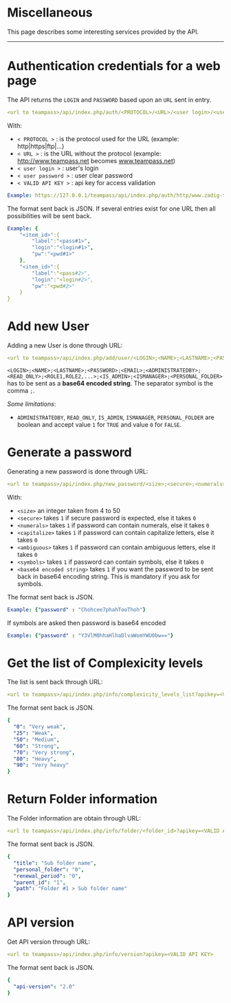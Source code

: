 
# Miscellaneous

This page describes some interesting services provided by the API.

---

# Authentication credentials for a web page

The API returns the `LOGIN` and `PASSWORD` based upon an `URL` sent in entry.

```yaml
<url to teampass>/api/index.php/auth/<PROTOCOL>/<URL>/<user login>/<user password>?apikey=<VALID API KEY>
```

With:

* `< PROTOCOL >` : is the protocol used for the URL (example: http|https|ftp|...)
* `< URL >` : is the URL without the protocol (example: http://www.teampass.net becomes www.teampass.net)
* `< user login >` : user's login
* `< user password >` : user clear password
* `< VALID API KEY >` : api key for access validation

```yaml
Example: https://127.0.0.1/teampass/api/index.php/auth/http/www.zadig-tge.adp.com/U1/test?apikey=chahthait5Aidood6johh6Avufieb6ohpaixain
```
 
The format sent back is JSON.
If several entries exist for one URL then all possibilities will be sent back.
 
```yaml
Example: {
	"<item_id>":{
    	"label":"<pass#1>",
        "login":"<login#1>",
        "pw":"<pwd#1>"
    },
    "<item_id>":{
    	"label":"<pass#2>",
        "login":"<login#2>",
        "pw":"<pwd#2>"
    }
}
```


# Add new User

Adding a new User is done through URL:

```yaml
<url to teampass>/api/index.php/add/user/<LOGIN>;<NAME>;<LASTNAME>;<PASSWORD>;<EMAIL>;<ADMINISTRATEDBY>;<READ_ONLY>;<ROLE1,ROLE2,...>;<IS_ADMIN>;<ISMANAGER>;<PERSONAL_FOLDER>?apikey=<VALID API KEY>
```

`<LOGIN>;<NAME>;<LASTNAME>;<PASSWORD>;<EMAIL>;<ADMINISTRATEDBY>;<READ_ONLY>;<ROLE1,ROLE2,...>;<IS_ADMIN>;<ISMANAGER>;<PERSONAL_FOLDER>` has to be sent as a **base64 encoded string**. The separator symbol is the comma ` ; `.

*Some limitations*:

* `ADMINISTRATEDBY`, `READ_ONLY`, `IS_ADMIN`, `ISMANAGER`, `PERSONAL_FOLDER` are boolean and accept value `1` for `TRUE` and value `0` for `FALSE`.

# Generate a password

Generating a new password is done through URL:

```yaml
<url to teampass>/api/index.php/new_password/<size>;<secure>;<numerals>;<capitalize>;<ambiguous>;<symbols>;<base64 encoded string>?apikey=<VALID API KEY>
```

With:

* `<size>` an integer taken from 4 to 50
* `<secure>` takes `1` if secure password is expected, else it takes `0`
* `<numerals>` takes `1` if password can contain numerals, else it takes `0`
* `<capitalize>` takes `1` if password can contain capitalize letters, else it takes `0`
* `<ambiguous>` takes `1` if password can contain ambiguous letters, else it takes `0`
* `<symbols>` takes `1` if password can contain symbols, else it takes `0`
* `<base64 encoded string>` takes `1` if you want the password to be sent back in base64 encoding string. This is mandatory if you ask for symbols.

The format sent back is JSON.
```yaml
Example: {"password" : "Chohcee7phahTooThoh"}
```
If symbols are asked then password is base64 encoded
```yaml
Example: {"password" : "Y3VlM0hhaHlhaDlvaWomYWU0bw=="}
```

# Get the list of Complexicity levels

The list is sent back through URL:

```yaml
<url to teampass>/api/index.php/info/complexicity_levels_list?apikey=<VALID API KEY>
```

The format sent back is JSON.
```yaml
{
  "0": "Very weak",
  "25": "Weak",
  "50": "Medium",
  "60": "Strong",
  "70": "Very strong",
  "80": "Heavy",
  "90": "Very heavy"
}
```

# Return Folder information

The Folder information are obtain through URL:

```yaml
<url to teampass>/api/index.php/info/folder/<folder_id>?apikey=<VALID API KEY>
```

The format sent back is JSON.
```yaml
{
  "title": "Sub folder name",
  "personal_folder": "0",
  "renewal_period": "0",
  "parent_id": "1",
  "path": "Folder #1 > Sub folder name"
}
```

# API version

Get API version through URL:

```yaml
<url to teampass>/api/index.php/info/version?apikey=<VALID API KEY>
```

The format sent back is JSON.

```yaml
{
  "api-version": "2.0"
}
```